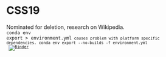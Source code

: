 # CSS19
Nominated for deletion, research on Wikipedia.
<br>
<code>conda env export > environment.yml<code> causes problem with platform specific dependencies.
conda env export --no-builds -f environment.yml
<br>
[![Binder](https://mybinder.org/badge_logo.svg)](https://mybinder.org/v2/gh/rlleshi/CSS19/master)
